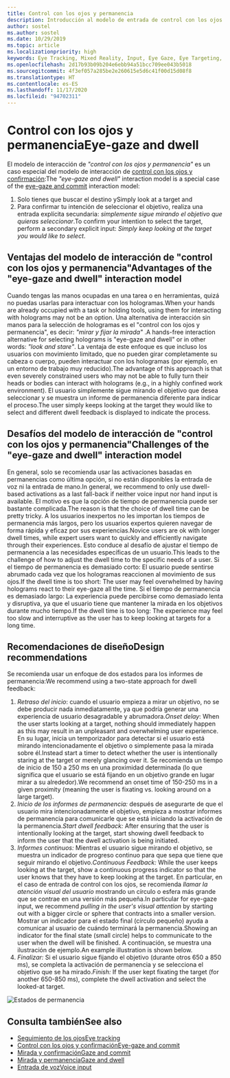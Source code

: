 ```yaml
---
title: Control con los ojos y permanencia
description: Introducción al modelo de entrada de control con los ojos y permanencia
author: sostel
ms.author: sostel
ms.date: 10/29/2019
ms.topic: article
ms.localizationpriority: high
keywords: Eye Tracking, Mixed Reality, Input, Eye Gaze, Eye Targeting, HoloLens 2, Eye-based Selection, Dwell, mixed reality headset, windows mixed reality headset, virtual reality headset, HoloLens, MRTK, Mixed Reality Toolkit, design
ms.openlocfilehash: 2d17b93b09b204e6ebb94a51bcc709ee043b5018
ms.sourcegitcommit: 4f3ef057a285be2e260615e5d6c41f00d15d08f8
ms.translationtype: HT
ms.contentlocale: es-ES
ms.lasthandoff: 11/17/2020
ms.locfileid: "94702311"
---
```

# <a name="eye-gaze-and-dwell"></a><span data-ttu-id="a4f95-104">Control con los ojos y permanencia</span><span class="sxs-lookup"><span data-stu-id="a4f95-104">Eye-gaze and dwell</span></span>

<span data-ttu-id="a4f95-105">El modelo de interacción de _"control con los ojos y permanencia"_ es un caso especial del modelo de interacción de [control con los ojos y confirmación](gaze-and-commit.md):</span><span class="sxs-lookup"><span data-stu-id="a4f95-105">The _"eye-gaze and dwell"_ interaction model is a special case of the [eye-gaze and commit](gaze-and-commit.md) interaction model:</span></span>
1. <span data-ttu-id="a4f95-106">Solo tienes que buscar el destino y</span><span class="sxs-lookup"><span data-stu-id="a4f95-106">Simply look at a target and</span></span> 
2. <span data-ttu-id="a4f95-107">Para confirmar tu intención de seleccionar el objetivo, realiza una entrada explícita secundaria: _simplemente sigue mirando el objetivo que quieras seleccionar_.</span><span class="sxs-lookup"><span data-stu-id="a4f95-107">To confirm your intention to select the target, perform a secondary explicit input: _Simply keep looking at the target you would like to select_.</span></span>

## <a name="advantages-of-the-eye-gaze-and-dwell-interaction-model"></a><span data-ttu-id="a4f95-108">Ventajas del modelo de interacción de "control con los ojos y permanencia"</span><span class="sxs-lookup"><span data-stu-id="a4f95-108">Advantages of the "eye-gaze and dwell" interaction model</span></span> 
<span data-ttu-id="a4f95-109">Cuando tengas las manos ocupadas en una tarea o en herramientas, quizá no puedas usarlas para interactuar con los hologramas.</span><span class="sxs-lookup"><span data-stu-id="a4f95-109">When your hands are already occupied with a task or holding tools, using them for interacting with holograms may not be an option.</span></span>
<span data-ttu-id="a4f95-110">Una alternativa de interacción sin manos para la selección de hologramas es el "control con los ojos y permanencia", es decir: _"mirar y fijar la mirada"_ .</span><span class="sxs-lookup"><span data-stu-id="a4f95-110">A hands-free interaction alternative for selecting holograms is "eye-gaze and dwell" or in other words: _"look and stare"_.</span></span> <span data-ttu-id="a4f95-111">La ventaja de este enfoque es que incluso los usuarios con movimiento limitado, que no pueden girar completamente su cabeza o cuerpo, pueden interactuar con los hologramas (por ejemplo, en un entorno de trabajo muy reducido).</span><span class="sxs-lookup"><span data-stu-id="a4f95-111">The advantage of this approach is that even severely constrained users who may not be able to fully turn their heads or bodies can interact with holograms (e.g., in a highly confined work environment).</span></span>
<span data-ttu-id="a4f95-112">El usuario simplemente sigue mirando el objetivo que desea seleccionar y se muestra un informe de permanencia diferente para indicar el proceso.</span><span class="sxs-lookup"><span data-stu-id="a4f95-112">The user simply keeps looking at the target they would like to select and different dwell feedback is displayed to indicate the process.</span></span>


## <a name="challenges-of-the-eye-gaze-and-dwell-interaction-model"></a><span data-ttu-id="a4f95-113">Desafíos del modelo de interacción de "control con los ojos y permanencia"</span><span class="sxs-lookup"><span data-stu-id="a4f95-113">Challenges of the "eye-gaze and dwell" interaction model</span></span>
<span data-ttu-id="a4f95-114">En general, solo se recomienda usar las activaciones basadas en permanencias como última opción, si no están disponibles la entrada de voz ni la entrada de mano.</span><span class="sxs-lookup"><span data-stu-id="a4f95-114">In general, we  recommend to only use dwell-based activations as a last fall-back if neither voice input nor hand input is available.</span></span> <span data-ttu-id="a4f95-115">El motivo es que la opción de tiempo de permanencia puede ser bastante complicada.</span><span class="sxs-lookup"><span data-stu-id="a4f95-115">The reason is that the choice of dwell time can be pretty tricky.</span></span> <span data-ttu-id="a4f95-116">A los usuarios inexpertos no les importan los tiempos de permanencia más largos, pero los usuarios expertos quieren navegar de forma rápida y eficaz por sus experiencias.</span><span class="sxs-lookup"><span data-stu-id="a4f95-116">Novice users are ok with longer dwell times, while expert users want to quickly and efficiently navigate through their experiences.</span></span> <span data-ttu-id="a4f95-117">Esto conduce al desafío de ajustar el tiempo de permanencia a las necesidades específicas de un usuario.</span><span class="sxs-lookup"><span data-stu-id="a4f95-117">This leads to the challenge of how to adjust the dwell time to the specific needs of a user.</span></span>
<span data-ttu-id="a4f95-118">Si el tiempo de permanencia es demasiado corto: El usuario puede sentirse abrumado cada vez que los hologramas reaccionen al movimiento de sus ojos.</span><span class="sxs-lookup"><span data-stu-id="a4f95-118">If the dwell time is too short: The user may feel overwhelmed by having holograms react to their eye-gaze all the time.</span></span> <span data-ttu-id="a4f95-119">Si el tiempo de permanencia es demasiado largo: La experiencia puede percibirse como demasiado lenta y disruptiva, ya que el usuario tiene que mantener la mirada en los objetivos durante mucho tiempo.</span><span class="sxs-lookup"><span data-stu-id="a4f95-119">If the dwell time is too long: The experience may feel too slow and interruptive as the user has to keep looking at targets for a long time.</span></span>

## <a name="design-recommendations"></a><span data-ttu-id="a4f95-120">Recomendaciones de diseño</span><span class="sxs-lookup"><span data-stu-id="a4f95-120">Design recommendations</span></span>
<span data-ttu-id="a4f95-121">Se recomienda usar un enfoque de dos estados para los informes de permanencia:</span><span class="sxs-lookup"><span data-stu-id="a4f95-121">We recommend using a two-state approach for dwell feedback:</span></span>
1. <span data-ttu-id="a4f95-122">*Retraso del inicio*: cuando el usuario empieza a mirar un objetivo, no se debe producir nada inmediatamente, ya que podría generar una experiencia de usuario desagradable y abrumadora.</span><span class="sxs-lookup"><span data-stu-id="a4f95-122">*Onset delay*: When the user starts looking at a target, nothing should immediately happen as this may result in an unpleasant and overwhelming user experience.</span></span> <span data-ttu-id="a4f95-123">En su lugar, inicia un temporizador para detectar si el usuario está mirando intencionadamente el objetivo o simplemente pasa la mirada sobre él.</span><span class="sxs-lookup"><span data-stu-id="a4f95-123">Instead start a timer to detect whether the user is intentionally staring at the target or merely glancing over it.</span></span>
<span data-ttu-id="a4f95-124">Se recomienda un tiempo de inicio de 150 a 250 ms en una proximidad determinada (lo que significa que el usuario se está fijando en un objetivo grande en lugar mirar a su alrededor).</span><span class="sxs-lookup"><span data-stu-id="a4f95-124">We recommend an onset time of 150-250 ms in a given proximity (meaning the user is fixating vs. looking around on a large target).</span></span>  
2. <span data-ttu-id="a4f95-125">*Inicio de los informes de permanencia:* después de asegurarte de que el usuario mira intencionadamente el objetivo, empieza a mostrar informes de permanencia para comunicarle que se está iniciando la activación de la permanencia.</span><span class="sxs-lookup"><span data-stu-id="a4f95-125">*Start dwell feedback:* After ensuring that the user is intentionally looking at the target, start showing dwell feedback to inform the user that the dwell activation is being initiated.</span></span> 
3. <span data-ttu-id="a4f95-126">*Informes continuos:* Mientras el usuario sigue mirando el objetivo, se muestra un indicador de progreso continuo para que sepa que tiene que seguir mirando el objetivo.</span><span class="sxs-lookup"><span data-stu-id="a4f95-126">*Continuous Feedback:* While the user keeps looking at the target, show a continuous progress indicator so that the user knows that they have to keep looking at the target.</span></span> <span data-ttu-id="a4f95-127">En particular, en el caso de entrada de control con los ojos, se recomienda _llamar la atención visual del usuario_ mostrando un círculo o esfera más grande que se contrae en una versión más pequeña.</span><span class="sxs-lookup"><span data-stu-id="a4f95-127">In particular for eye-gaze input, we recommend _pulling in the user's visual attention_ by starting out with a bigger circle or sphere that contracts into a smaller version.</span></span> <span data-ttu-id="a4f95-128">Mostrar un indicador para el estado final (círculo pequeño) ayuda a comunicar al usuario de cuándo terminará la permanencia.</span><span class="sxs-lookup"><span data-stu-id="a4f95-128">Showing an indicator for the final state (small circle) helps to communicate to the user when the dwell will be finished.</span></span> <span data-ttu-id="a4f95-129">A continuación, se muestra una ilustración de ejemplo.</span><span class="sxs-lookup"><span data-stu-id="a4f95-129">An example illustration is shown below.</span></span> 
4. <span data-ttu-id="a4f95-130">*Finalizar:* Si el usuario sigue fijando el objetivo (durante otros 650 a 850 ms), se completa la activación de permanencia y se selecciona el objetivo que se ha mirado.</span><span class="sxs-lookup"><span data-stu-id="a4f95-130">*Finish:* If the user kept fixating the target (for another 650-850 ms), complete the dwell activation and select the looked-at target.</span></span>

![Estados de permanencia](images/eyes_dwellstate_recommendation.png)<br>

## <a name="see-also"></a><span data-ttu-id="a4f95-132">Consulta también</span><span class="sxs-lookup"><span data-stu-id="a4f95-132">See also</span></span>
* [<span data-ttu-id="a4f95-133">Seguimiento de los ojos</span><span class="sxs-lookup"><span data-stu-id="a4f95-133">Eye tracking</span></span>](eye-tracking.md)
* [<span data-ttu-id="a4f95-134">Control con los ojos y confirmación</span><span class="sxs-lookup"><span data-stu-id="a4f95-134">Eye-gaze and commit</span></span>](gaze-and-commit-eyes.md)
* [<span data-ttu-id="a4f95-135">Mirada y confirmación</span><span class="sxs-lookup"><span data-stu-id="a4f95-135">Gaze and commit</span></span>](gaze-and-commit.md)
* [<span data-ttu-id="a4f95-136">Mirada y permanencia</span><span class="sxs-lookup"><span data-stu-id="a4f95-136">Gaze and dwell</span></span>](gaze-and-dwell.md)
* [<span data-ttu-id="a4f95-137">Entrada de voz</span><span class="sxs-lookup"><span data-stu-id="a4f95-137">Voice input</span></span>](../out-of-scope/voice-design.md)
